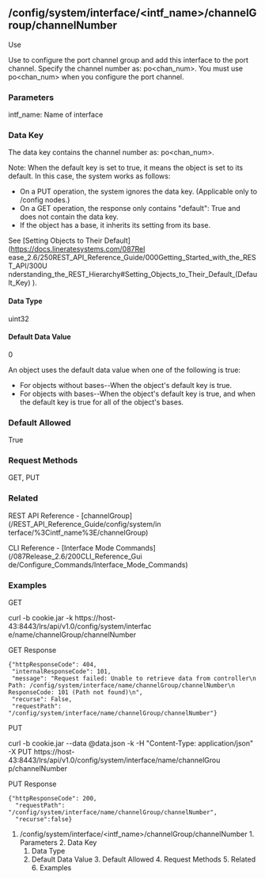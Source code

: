 ## /config/system/interface/<intf_name>/channelGroup/channelNumber

Use

Use to configure the port channel group and add this interface to the port
channel. Specify the channel number as: po<chan_num>. You must use
po<chan_num> when you configure the port channel.

### Parameters

intf_name: Name of interface

### Data Key

The data key contains the channel number as: po<chan_num>.

Note: When the default key is set to true, it means the object is set to its
default. In this case, the system works as follows:

  * On a PUT operation, the system ignores the data key. (Applicable only to /config nodes.)
  * On a GET operation, the response only contains "default": True and does not contain the data key.
  * If the object has a base, it inherits its setting from its base.

See [Setting Objects to Their Default](https://docs.lineratesystems.com/087Rel
ease_2.6/250REST_API_Reference_Guide/000Getting_Started_with_the_REST_API/300U
nderstanding_the_REST_Hierarchy#Setting_Objects_to_Their_Default_(Default_Key)
).

#### Data Type

uint32

#### Default Data Value

0

An object uses the default data value when one of the following is true:

  * For objects without bases--When the object's default key is true.
  * For objects with bases--When the object's default key is true, and when the default key is true for all of the object's bases.

### Default Allowed

True

### Request Methods

GET, PUT

### Related

REST API Reference - [channelGroup](/REST_API_Reference_Guide/config/system/in
terface/%3Cintf_name%3E/channelGroup)

CLI Reference - [Interface Mode Commands](/087Release_2.6/200CLI_Reference_Gui
de/Configure_Commands/Interface_Mode_Commands)

### Examples

GET

curl -b cookie.jar -k https://host-43:8443/lrs/api/v1.0/config/system/interfac
e/name/channelGroup/channelNumber

GET Response

    
    {"httpResponseCode": 404,
     "internalResponseCode": 101,
     "message": "Request failed: Unable to retrieve data from controller\n  Path: /config/system/interface/name/channelGroup/channelNumber\n  ResponseCode: 101 (Path not found)\n",
     "recurse": False,
     "requestPath": "/config/system/interface/name/channelGroup/channelNumber"}
    

PUT

curl -b cookie.jar --data @data.json -k -H "Content-Type: application/json" -X
PUT https://host-43:8443/lrs/api/v1.0/config/system/interface/name/channelGrou
p/channelNumber

PUT Response

    
    {"httpResponseCode": 200,
      "requestPath": "/config/system/interface/name/channelGroup/channelNumber",
      "recurse":false}

  1. /config/system/interface/<intf_name>/channelGroup/channelNumber
    1. Parameters
    2. Data Key
      1. Data Type
      2. Default Data Value
    3. Default Allowed
    4. Request Methods
    5. Related
    6. Examples

